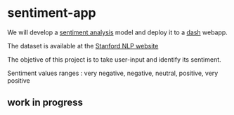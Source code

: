 # sentiment-app

We will develop a [sentiment analysis](https://en.wikipedia.org/wiki/Sentiment_analysis) model and deploy it to a [dash](https://plotly.com/dash/) webapp.    

The dataset is available at the [Stanford NLP website](https://nlp.stanford.edu/sentiment/code.html)

The objetive of this project is to take user-input and identify its sentiment. 

Sentiment values ranges : very negative, negative, neutral, positive, very positive

## work in progress
